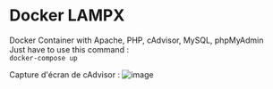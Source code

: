 # Docker LAMPX

Docker Container with Apache, PHP, cAdvisor, MySQL, phpMyAdmin  
Just have to use this command :  
``docker-compose up``

Capture d'écran de cAdvisor :
![image](https://github.com/halilcancaliskan/coachingDocker/assets/61836866/541a6229-30bd-40ff-94b7-734ad9ecd887)
